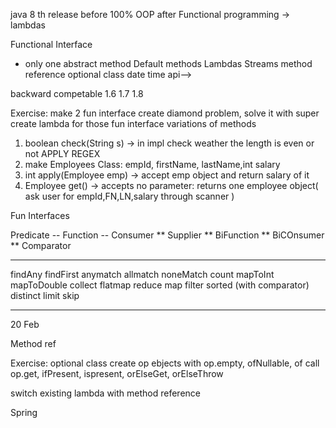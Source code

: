 java 8 th release
before 100% OOP
after Functional programming -> lambdas

Functional Interface 
- only one abstract method
Default methods
Lambdas
Streams
method reference
optional class
date time api-->

backward competable
1.6
1.7
1.8

Exercise:
make 2 fun interface
create diamond problem, solve it with super
create lambda for those fun interface
variations of methods
1) boolean check(String s) -> in impl check weather the length is even or not
APPLY REGEX
2) make Employees Class: empId, firstName, lastName,int salary
2) int apply(Employee emp) -> accept emp object and return salary of it
3) Employee get() -> accepts no parameter: returns one employee object(
                     ask user for empId,FN,LN,salary through scanner )


Fun Interfaces

Predicate -- 
Function --
Consumer **
Supplier ** 
BiFunction **
BiCOnsumer **
Comparator


-----
findAny
findFirst
anymatch
allmatch
noneMatch
count
mapToInt
mapToDouble
collect
flatmap
reduce
map
filter
sorted (with comparator)
distinct
limit
skip

--------
20 Feb

Method ref


Exercise:
optional class
create op ebjects with op.empty, ofNullable, of
call op.get, ifPresent, ispresent, orElseGet, orElseThrow

switch existing lambda with method reference

Spring



